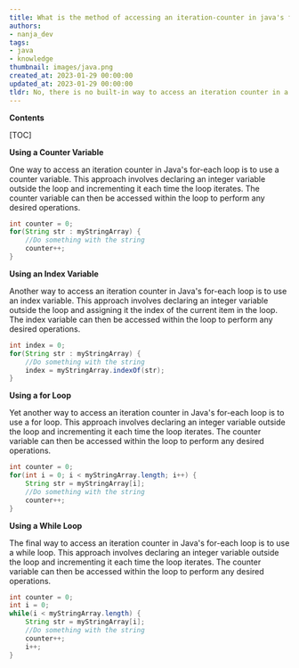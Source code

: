 ```yaml
---
title: What is the method of accessing an iteration-counter in java's for-each loop?
authors:
- nanja_dev
tags:
- java
- knowledge
thumbnail: images/java.png
created_at: 2023-01-29 00:00:00
updated_at: 2023-01-29 00:00:00
tldr: No, there is no built-in way to access an iteration counter in a for-each loop.
---
```


**Contents**

[TOC]

**Using a Counter Variable**

One way to access an iteration counter in Java's for-each loop is to use a counter variable. This approach involves declaring an integer variable outside the loop and incrementing it each time the loop iterates. The counter variable can then be accessed within the loop to perform any desired operations.

```java
int counter = 0;
for(String str : myStringArray) {
    //Do something with the string
    counter++;
}
```

**Using an Index Variable**

Another way to access an iteration counter in Java's for-each loop is to use an index variable. This approach involves declaring an integer variable outside the loop and assigning it the index of the current item in the loop. The index variable can then be accessed within the loop to perform any desired operations.

```java
int index = 0;
for(String str : myStringArray) {
    //Do something with the string
    index = myStringArray.indexOf(str);
}
```

**Using a for Loop**

Yet another way to access an iteration counter in Java's for-each loop is to use a for loop. This approach involves declaring an integer variable outside the loop and incrementing it each time the loop iterates. The counter variable can then be accessed within the loop to perform any desired operations.

```java
int counter = 0;
for(int i = 0; i < myStringArray.length; i++) {
    String str = myStringArray[i];
    //Do something with the string
    counter++;
}
```

**Using a While Loop**

The final way to access an iteration counter in Java's for-each loop is to use a while loop. This approach involves declaring an integer variable outside the loop and incrementing it each time the loop iterates. The counter variable can then be accessed within the loop to perform any desired operations.

```java
int counter = 0;
int i = 0;
while(i < myStringArray.length) {
    String str = myStringArray[i];
    //Do something with the string
    counter++;
    i++;
}
```
